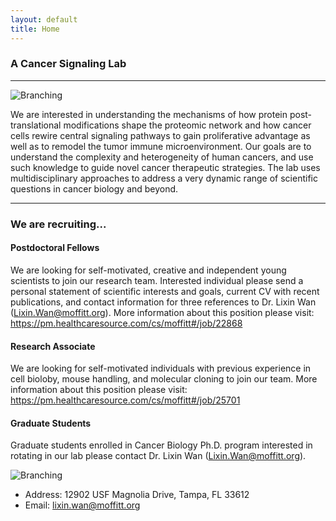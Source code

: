 ```yaml
---
layout: default
title: Home
---
```


###  A Cancer Signaling Lab
* * *
![Branching](./pics/maxresdefault-small.png)

We are interested in understanding the mechanisms of how protein post-translational modifications shape the proteomic network and how cancer cells rewire central signaling pathways to gain proliferative advantage as well as to remodel the tumor immune microenvironment. Our goals are to understand the complexity and heterogeneity of human cancers, and use such knowledge to guide novel cancer therapeutic strategies. The lab uses multidisciplinary approaches to address a very dynamic range of scientific questions in cancer biology and beyond.

* * *
###  We are recruiting...

#### Postdoctoral Fellows
We are looking for self-motivated, creative and independent young scientists to join our research team. Interested individual please send a personal statement of scientific interests and goals, current CV with recent publications, and contact information for three references to Dr. Lixin Wan (Lixin.Wan@moffitt.org). More information about this position please visit: https://pm.healthcaresource.com/cs/moffitt#/job/22868

#### Research Associate
We are looking for self-motivated individuals with previous experience in cell bioloby, mouse handling, and molecular cloning to join our team. More information about this position please visit: https://pm.healthcaresource.com/cs/moffitt#/job/25701

#### Graduate Students
Graduate students enrolled in Cancer Biology Ph.D. program interested in rotating in our lab please contact Dr. Lixin Wan (Lixin.Wan@moffitt.org).

![Branching](./pics/Moffitt-pano-exterior-with-bridge-for-print_300_gray-small.png)

- Address: 12902 USF Magnolia Drive, Tampa, FL 33612
- Email: lixin.wan@moffitt.org
